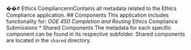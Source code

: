 ��#   E t h i c s   C o m p l i a n c e \ n \ n C o n t a i n s   a l l   m e t a d a t a   r e l a t e d   t o   t h e   E t h i c s   C o m p l i a n c e   a p p l i c a t i o n . 
 
 
 
 # #   C o m p o n e n t s 
 
 
 
 T h i s   a p p l i c a t i o n   i n c l u d e s   f u n c t i o n a l i t y   f o r : 
 
 
 
 *       O G E   4 5 0   C o m p l e t i o n   a n d   R o u t i n g 
 
 *       E t h i c s   C o m p l i a n c e   S u b m i s s i o n s 
 
 \*       S h a r e d   C o m p o n e n t s 
 
 
 
 T h e   m e t a d a t a   f o r   e a c h   s p e c i f i c   c o m p o n e n t   c a n   b e   f o u n d   i n   i t s   r e s p e c t i v e   s u b f o l d e r .   S h a r e d   c o m p o n e n t s   a r e   l o c a t e d   i n   t h e   ` s h a r e d `   d i r e c t o r y . 
 
 
